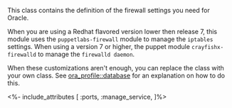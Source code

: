 This class contains the definition of the firewall settings you need for Oracle.

When you are using a Redhat flavored version lower then release 7, this module uses the `puppetlabs-firewall` module to manage the `iptables` settings. When using a version 7 or higher, the puppet module `crayfishx-firewalld` to manage the `firewalld daemon`.

When these customizations aren't enough, you can replace the class with your own class. See [ora_profile::database](./database.html) for an explanation on how to do this.

<%- include_attributes [
  :ports,
  :manage_service,
]%>

